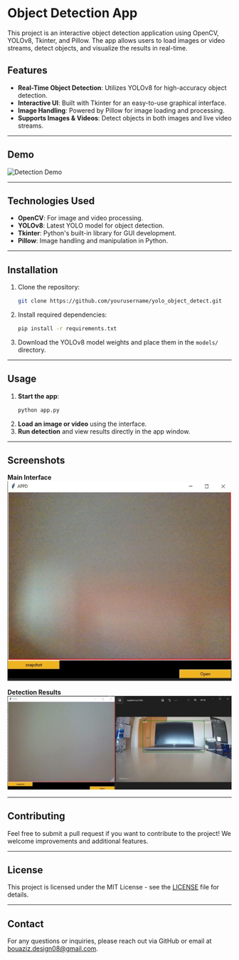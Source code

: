 # **Object Detection App**  

This project is an interactive object detection application using OpenCV, YOLOv8, Tkinter, and Pillow. The app allows users to load images or video streams, detect objects, and visualize the results in real-time.

## **Features**
- **Real-Time Object Detection**: Utilizes YOLOv8 for high-accuracy object detection.
- **Interactive UI**: Built with Tkinter for an easy-to-use graphical interface.
- **Image Handling**: Powered by Pillow for image loading and processing.
- **Supports Images & Videos**: Detect objects in both images and live video streams.

---

## **Demo**
![Detection Demo](./assets/detection-demo.gif)

---

## **Technologies Used**
- **OpenCV**: For image and video processing.
- **YOLOv8**: Latest YOLO model for object detection.
- **Tkinter**: Python's built-in library for GUI development.
- **Pillow**: Image handling and manipulation in Python.

---

## **Installation**

1. Clone the repository:
    ```bash
    git clone https://github.com/yourusername/yolo_object_detect.git
    ```
2. Install required dependencies:
    ```bash
    pip install -r requirements.txt
    ```
3. Download the YOLOv8 model weights and place them in the `models/` directory.

---

## **Usage**

1. **Start the app**:
    ```bash
    python app.py
    ```
2. **Load an image or video** using the interface.
3. **Run detection** and view results directly in the app window.

---

## **Screenshots**

**Main Interface**  
![Main Interface](./assets/interface.png)

**Detection Results**  
![Detection Results](./assets/detection-results.png)

---

## **Contributing**

Feel free to submit a pull request if you want to contribute to the project! We welcome improvements and additional features.

---

## **License**
This project is licensed under the MIT License - see the [LICENSE](./LICENSE) file for details.

---

## **Contact**

For any questions or inquiries, please reach out via GitHub or email at [bouaziz.design08@gmail.com](mailto:your.email@example.com).
